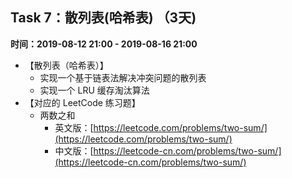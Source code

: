 ## Task 7：散列表(哈希表) （3天) 
**时间：2019-08-1****2**** 21:00 - 2019-08-1****6**** 21:00**
* 【散列表（哈希表）】
  * 实现一个基于链表法解决冲突问题的散列表
  * 实现一个 LRU 缓存淘汰算法
* 【对应的 LeetCode 练习题】
  * 两数之和
    * 英文版：[https://leetcode.com/problems/two-sum/](https://leetcode.com/problems/two-sum/)
    * 中文版：[https://leetcode-cn.com/problems/two-sum/](https://leetcode-cn.com/problems/two-sum/)
